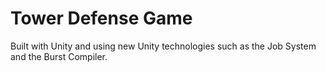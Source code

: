 # Tower Defense Game
Built with Unity and using new Unity technologies such as the Job System and the Burst Compiler.
